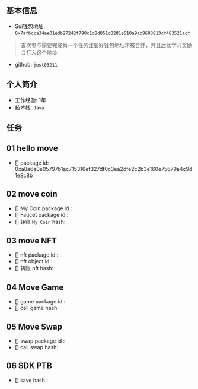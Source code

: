 ## 基本信息
- Sui钱包地址: `0x7afbcca34ae01edb27242f790c1d8d851c0281e510a9ab9603813cf483521acf`
> 首次参与需要完成第一个任务注册好钱包地址才被合并，并且后续学习奖励会打入这个地址
- github: `just03211`

## 个人简介
- 工作经验: 1年
- 技术栈: `Java`

## 任务

##   01 hello move  
- [] package id: 0xa8a6a0e05797b1ac715316ef327df0c3ea2dfe2c2b3e160e75679a4c9d1e8c8b

##   02 move coin
- [] My Coin package id : 
- [] Faucet package id : 
- [] 转账 `My Coin` hash:

##   03 move NFT
- [] nft package id :
- [] nft object id : 
- [] 转账 nft  hash:

##   04 Move Game
- [] game package id :
- [] call game hash:

##   05 Move Swap
- [] swap package id :
- [] call swap hash:

##   06 SDK PTB
- [] save hash :
